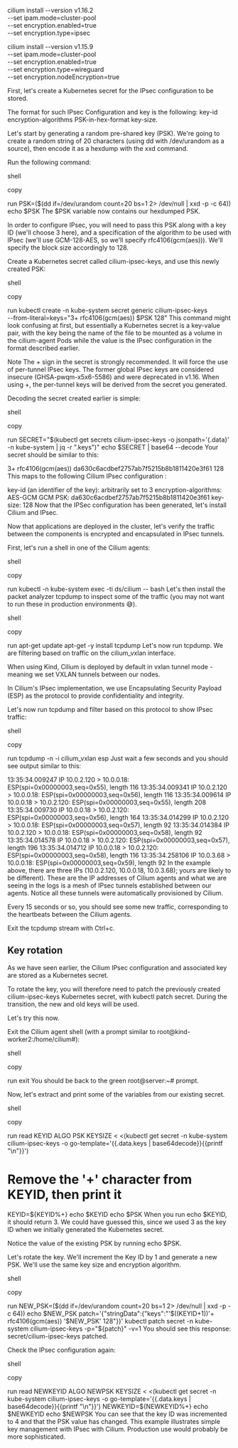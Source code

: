 cilium install --version v1.16.2 \
  --set ipam.mode=cluster-pool \
  --set encryption.enabled=true \
  --set encryption.type=ipsec

cilium install --version v1.15.9 \
  --set ipam.mode=cluster-pool \
  --set encryption.enabled=true \
  --set encryption.type=wireguard \
  --set encryption.nodeEncryption=true


First, let's create a Kubernetes secret for the IPsec configuration to be stored.

The format for such IPsec Configuration and key is the following: key-id encryption-algorithms PSK-in-hex-format key-size.

Let's start by generating a random pre-shared key (PSK). We're going to create a random string of 20 characters (using dd with /dev/urandom as a source), then encode it as a hexdump with the xxd command.

Run the following command:

shell

copy

run
PSK=($(dd if=/dev/urandom count=20 bs=1 2> /dev/null | xxd -p -c 64))
echo $PSK
The $PSK variable now contains our hexdumped PSK.

In order to configure IPsec, you will need to pass this PSK along with a key ID (we'll choose 3 here), and a specification of the algorithm to be used with IPsec (we'll use GCM-128-AES, so we'll specify rfc4106(gcm(aes))). We'll specify the block size accordingly to 128.

Create a Kubernetes secret called cilium-ipsec-keys, and use this newly created PSK:

shell

copy

run
kubectl create -n kube-system secret generic cilium-ipsec-keys \
    --from-literal=keys="3+ rfc4106(gcm(aes)) $PSK 128"
This command might look confusing at first, but essentially a Kubernetes secret is a key-value pair, with the key being the name of the file to be mounted as a volume in the cilium-agent Pods while the value is the IPsec configuration in the format described earlier.

Note
The + sign in the secret is strongly recommended. It will force the use of per-tunnel IPsec keys. The former global IPsec keys are considered insecure (GHSA-pwqm-x5x6-5586) and were deprecated in v1.16. When using +, the per-tunnel keys will be derived from the secret you generated.

Decoding the secret created earlier is simple:

shell

copy

run
SECRET="$(kubectl get secrets cilium-ipsec-keys -o jsonpath='{.data}' -n kube-system | jq -r ".keys")"
echo $SECRET | base64 --decode
Your secret should be similar to this:

3+ rfc4106(gcm(aes)) da630c6acdbef2757ab7f5215b8b1811420e3f61 128
This maps to the following Cilium IPsec configuration :

key-id (an identifier of the key): arbitrarily set to 3
encryption-algorithms: AES-GCM GCM
PSK: da630c6acdbef2757ab7f5215b8b1811420e3f61
key-size: 128
Now that the IPSec configuration has been generated, let's install Cilium and IPsec.


Now that applications are deployed in the cluster, let's verify the traffic between the components is encrypted and encapsulated in IPsec tunnels.

First, let's run a shell in one of the Cilium agents:

shell

copy

run
kubectl -n kube-system exec -ti ds/cilium -- bash
Let's then install the packet analyzer tcpdump to inspect some of the traffic (you may not want to run these in production environments 😅).

shell

copy

run
apt-get update
apt-get -y install tcpdump
Let's now run tcpdump. We are filtering based on traffic on the cilium_vxlan interface.

When using Kind, Cilium is deployed by default in vxlan tunnel mode - meaning we set VXLAN tunnels between our nodes.

In Cilium's IPsec implementation, we use Encapsulating Security Payload (ESP) as the protocol to provide confidentiality and integrity.

Let's now run tcpdump and filter based on this protocol to show IPsec traffic:

shell

copy

run
tcpdump -n -i cilium_vxlan esp
Just wait a few seconds and you should see output similar to this:

13:35:34.009247 IP 10.0.2.120 > 10.0.0.18: ESP(spi=0x00000003,seq=0x55), length 116
13:35:34.009341 IP 10.0.2.120 > 10.0.0.18: ESP(spi=0x00000003,seq=0x56), length 116
13:35:34.009614 IP 10.0.0.18 > 10.0.2.120: ESP(spi=0x00000003,seq=0x55), length 208
13:35:34.009730 IP 10.0.0.18 > 10.0.2.120: ESP(spi=0x00000003,seq=0x56), length 164
13:35:34.014299 IP 10.0.2.120 > 10.0.0.18: ESP(spi=0x00000003,seq=0x57), length 92
13:35:34.014384 IP 10.0.2.120 > 10.0.0.18: ESP(spi=0x00000003,seq=0x58), length 92
13:35:34.014578 IP 10.0.0.18 > 10.0.2.120: ESP(spi=0x00000003,seq=0x57), length 196
13:35:34.014712 IP 10.0.0.18 > 10.0.2.120: ESP(spi=0x00000003,seq=0x58), length 116
13:35:34.258106 IP 10.0.3.68 > 10.0.0.18: ESP(spi=0x00000003,seq=0x59), length 92
In the example above, there are three IPs (10.0.2.120, 10.0.0.18, 10.0.3.68); yours are likely to be different). These are the IP addresses of Cilium agents and what we are seeing in the logs is a mesh of IPsec tunnels established between our agents. Notice all these tunnels were automatically provisioned by Cilium.

Every 15 seconds or so, you should see some new traffic, corresponding to the heartbeats between the Cilium agents.

Exit the tcpdump stream with Ctrl+c.


## Key rotation 

As we have seen earlier, the Cilium IPsec configuration and associated key are stored as a Kubernetes secret.

To rotate the key, you will therefore need to patch the previously created cilium-ipsec-keys Kubernetes secret, with kubectl patch secret. During the transition, the new and old keys will be used.

Let's try this now.

Exit the Cilium agent shell (with a prompt similar to root@kind-worker2:/home/cilium#):

shell

copy

run
exit
You should be back to the green root@server:~# prompt.

Now, let's extract and print some of the variables from our existing secret.

shell

copy

run
read KEYID ALGO PSK KEYSIZE < <(kubectl get secret -n kube-system cilium-ipsec-keys -o go-template='{{.data.keys | base64decode}}{{printf "\n"}}')
# Remove the '+' character from KEYID, then print it
KEYID=${KEYID%\+}
echo $KEYID
echo $PSK
When you run echo $KEYID, it should return 3. We could have guessed this, since we used 3 as the key ID when we initially generated the Kubernetes secret.

Notice the value of the existing PSK by running echo $PSK.

Let's rotate the key. We'll increment the Key ID by 1 and generate a new PSK. We'll use the same key size and encryption algorithm.

shell

copy

run
NEW_PSK=($(dd if=/dev/urandom count=20 bs=1 2> /dev/null | xxd -p -c 64))
echo $NEW_PSK
patch='{"stringData":{"keys":"'$((KEYID+1))'+ rfc4106(gcm(aes)) '$NEW_PSK' 128"}}'
kubectl patch secret -n kube-system cilium-ipsec-keys -p="${patch}" -v=1
You should see this response: secret/cilium-ipsec-keys patched.

Check the IPsec configuration again:

shell

copy

run
read NEWKEYID ALGO NEWPSK KEYSIZE < <(kubectl get secret -n kube-system cilium-ipsec-keys -o go-template='{{.data.keys | base64decode}}{{printf "\n"}}')
NEWKEYID=${NEWKEYID%\+}
echo $NEWKEYID
echo $NEWPSK
You can see that the key ID was incremented to 4 and that the PSK value has changed. This example illustrates simple key management with IPsec with Cilium. Production use would probably be more sophisticated.

